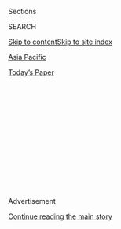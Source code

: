 <div id="app">

<div>

<div>

<div>

<div class="NYTAppHideMasthead css-1q2w90k e1suatyy0">

<div class="section css-ui9rw0 e1suatyy2">

<div class="css-eph4ug er09x8g0">

<div class="css-6n7j50">

</div>

<span class="css-1dv1kvn">Sections</span>

<div class="css-10488qs">

<span class="css-1dv1kvn">SEARCH</span>

</div>

[Skip to content](#site-content)[Skip to site index](#site-index)

</div>

<div id="masthead-section-label" class="css-1wr3we4 eaxe0e00">

[Asia
Pacific](https://www.nytimes.com/section/world/asia)

</div>

<div class="css-10698na e1huz5gh0">

</div>

</div>

<div id="masthead-bar-one" class="section hasLinks css-15hmgas e1csuq9d3">

<div class="css-uqyvli e1csuq9d0">

</div>

<div class="css-1uqjmks e1csuq9d1">

</div>

<div class="css-9e9ivx">

[](https://myaccount.nytimes.com/auth/login?response_type=cookie&client_id=vi)

</div>

<div class="css-1bvtpon e1csuq9d2">

[Today’s
Paper](https://www.nytimes.com/section/todayspaper)

</div>

</div>

</div>

</div>

<div data-aria-hidden="false">

<div id="site-content" data-role="main">

<div>

<div class="css-1aor85t" style="opacity:0.000000001;z-index:-1;visibility:hidden">

<div class="css-1hqnpie">

<div class="css-epjblv">

<span class="css-17xtcya">[Asia
Pacific](/section/world/asia)</span><span class="css-x15j1o">|</span><span class="css-fwqvlz">China
Suspends All Coal Imports From North
Korea</span>

</div>

<div class="css-k008qs">

<div class="css-1iwv8en">

<span class="css-18z7m18"></span>

<div>

</div>

</div>

<span class="css-1n6z4y">https://nyti.ms/2m8Ugn3</span>

<div class="css-1705lsu">

<div class="css-4xjgmj">

<div class="css-4skfbu" data-role="toolbar" data-aria-label="Social Media Share buttons, Save button, and Comments Panel with current comment count" data-testid="share-tools">

  - 
  - 
  - 
  - 
    
    <div class="css-6n7j50">
    
    </div>

  - 

</div>

</div>

</div>

</div>

</div>

</div>

<div class="css-13pd83m">

</div>

<div id="top-wrapper" class="css-1sy8kpn">

<div id="top-slug" class="css-l9onyx">

Advertisement

</div>

[Continue reading the main
story](#after-top)

<div class="ad top-wrapper" style="text-align:center;height:100%;display:block;min-height:250px">

<div id="top" class="place-ad" data-position="top" data-size-key="top">

</div>

</div>

<div id="after-top">

</div>

</div>

<div id="sponsor-wrapper" class="css-1hyfx7x">

<div id="sponsor-slug" class="css-19vbshk">

Supported by

</div>

[Continue reading the main
story](#after-sponsor)

<div id="sponsor" class="ad sponsor-wrapper" style="text-align:center;height:100%;display:block">

</div>

<div id="after-sponsor">

</div>

</div>

<div class="css-1vkm6nb ehdk2mb0">

# China Suspends All Coal Imports From North Korea

</div>

<div class="css-79elbk" data-testid="photoviewer-wrapper">

<div class="css-z3e15g" data-testid="photoviewer-wrapper-hidden">

</div>

<div class="css-1a48zt4 ehw59r15" data-testid="photoviewer-children">

![<span class="css-16f3y1r e13ogyst0" data-aria-hidden="true">Coal
laborers in 2013 in the North Korean town of Sinuiju, which is close to
the Chinese city of
Dandong.</span><span class="css-cnj6d5 e1z0qqy90" itemprop="copyrightHolder"><span class="css-1ly73wi e1tej78p0">Credit...</span><span><span>Mark
Ralston/Agence France-Presse — Getty
Images</span></span></span>](https://static01.nyt.com/images/2017/02/19/world/19coal1/19coal1-articleLarge.jpg?quality=75&auto=webp&disable=upscale)

</div>

</div>

<div class="css-xt80pu e12qa4dv0">

<div class="css-18e8msd">

<div class="css-vp77d3 epjyd6m0">

<div class="css-1baulvz">

By [<span class="css-1baulvz last-byline" itemprop="name">Choe
Sang-Hun</span>](http://www.nytimes.com/by/choe-sang-hun)

</div>

</div>

  - Feb. 18,
    2017

  - 
    
    <div class="css-4xjgmj">
    
    <div class="css-d8bdto" data-role="toolbar" data-aria-label="Social Media Share buttons, Save button, and Comments Panel with current comment count" data-testid="share-tools">
    
      - 
      - 
      - 
      - 
        
        <div class="css-6n7j50">
        
        </div>
    
      - 
    
    </div>
    
    </div>

</div>

<div class="css-tk9fsr">

[阅读简体中文版](http://cn.nytimes.com/china/20170220/north-korea-china-coal-imports-suspended/ "Read in Simplified Chinese")

</div>

</div>

<div class="section meteredContent css-1r7ky0e" name="articleBody" itemprop="articleBody">

<div class="css-1fanzo5 StoryBodyCompanionColumn">

<div class="css-53u6y8">

SEOUL, South Korea — China said on Saturday that it was suspending all
imports of coal from North Korea as part of its effort to enact United
Nations Security Council sanctions aimed at stopping the country’s
nuclear weapons and ballistic-missile program.

The ban takes effect on Sunday and will last until the end of the year,
the Chinese Commerce Ministry said in a brief statement posted on its
website on Saturday. Chinese trade and aid have long been a vital
economic crutch for North Korea, and the decision strips North Korea of
one of its most important sources of foreign currency.

Coal has accounted for 34 percent to 40 percent of North Korean exports
in the past several years, and almost all of it was shipped to China,
according to South Korean government estimates.

The ban comes six days after the North Korean [test of a ballistic
missile](https://www.nytimes.com/2017/02/11/world/asia/north-korea-missile-test-trump.html)
that the Security Council condemned as a violation of its resolutions
that prohibited the country from developing and testing ballistic
missile technology.

</div>

</div>

<div class="css-1fanzo5 StoryBodyCompanionColumn">

<div class="css-53u6y8">

In the test, [North Korea
claimed](https://www.nytimes.com/2017/02/13/world/asia/north-korea-missile-launch-success.html)
that it had successfully launched a new type of nuclear-capable missile.
It said its intermediate-range Pukguksong-2 missile used a solid-fuel
technology that American experts say will make it harder to detect
missile attacks from the North.

In [the resolution it adopted in
November](https://www.nytimes.com/2016/11/30/world/asia/north-korea-un-sanctions.html?_r=0)
in response to the North’s fifth and most powerful nuclear test, the
Security Council said that North Korea should not be allowed to export
more than 7.5 million metric tons of coal a year or bring in more than
$400 million in coal sales, whichever limit is met first. It was unclear
whether that cap has already been reached for this year.

Officials of the United States and its allies, including President
Trump, have suggested that China, North Korea’s principal economic
patron, should be more aggressive in enforcing sanctions. But while it
does not approve of the North’s weapons program, China has also been
seen as reluctant to inflict crippling pain on North Korea, for fear
that it might destabilize its Communist neighbor.

In April, China announced that it would ban coal imports from North
Korea as part of the United Nations’ efforts to squeeze the country’s
ability to raise funds for its nuclear and missile programs. But it
allowed exemptions for coal imports for “livelihood” reasons, and
deliveries continued.

The Chinese Ministry of Foreign Affairs did not comment on the
suspension after it was announced on Saturday. Calls to the ministry’s
press officer were not answered. On Friday, the Chinese minister of
foreign affairs, Wang Yi, [said at a conference in
Munich](http://www.mfa.gov.cn/web/zyxw/t1439593.shtml) that the United
Nations sanctions of North Korea “must continue to be strictly
implemented.”

</div>

</div>

<div class="css-1fanzo5 StoryBodyCompanionColumn">

<div class="css-53u6y8">

But Mr. Wang also argued that only renewed negotiations would offer any
hope of curtailing North Korea’s nuclear weapons development. China has
hosted six-party talks — including itself, South Korea, North Korea, the
United States, Japan and Russia — aimed at a negotiated settlement of
the North Korean nuclear standoff. But those talks have stopped since
2009, and there seems little hope of them restarting anytime soon.

“This situation cannot continue,” Mr. Wang said, “because the ultimate
outcome may be intolerable to all sides.”

Last year, China imported 22.5 million metric tons of coal from North
Korea, an increase of 14.5 percent on the amount in 2015, according to
Chinese [customs statistics](http://www.sxcoal.com/news/4551922/info).
In December, China imported about 2 million tons of North Korean coal.
Mysteel, a Chinese industrial analysis firm, estimated that under the
limits imposed by the sanctions, the coal quota would be used up by
April or May. In 2015, China’s cumulative imports of North Korean coal
reached 7.5 million metric tons by May.

The coal suspension also followed [the assassination of Kim
Jong-nam](https://www.nytimes.com/2017/02/14/world/asia/kim-jong-un-brother-killed-malaysia.html),
the estranged half brother of the North Korean leader Kim Jong-un, on
Monday at an airport in Malaysia. The Malaysian authorities are
continuing to investigate the case. South Korean officials have
suspected North Korean involvement in the killing of Mr. Kim, who had
been living in Macau, the Chinese gambling enclave.

Some analysts have speculated that the killing may have infuriated
Beijing because Mr. Kim was considered a pro-Chinese candidate to
replace Kim Jong-un, the North Korean leader, should the current
government in North Korea fall.

</div>

</div>

</div>

<div>

</div>

<div>

</div>

<div>

</div>

<div>

<div id="bottom-wrapper" class="css-1ede5it">

<div id="bottom-slug" class="css-l9onyx">

Advertisement

</div>

[Continue reading the main
story](#after-bottom)

<div id="bottom" class="ad bottom-wrapper" style="text-align:center;height:100%;display:block;min-height:90px">

</div>

<div id="after-bottom">

</div>

</div>

</div>

</div>

</div>

## Site Index

<div>

</div>

## Site Information Navigation

  - [© <span>2020</span> <span>The New York Times
    Company</span>](https://help.nytimes.com/hc/en-us/articles/115014792127-Copyright-notice)

<!-- end list -->

  - [NYTCo](https://www.nytco.com/)
  - [Contact
    Us](https://help.nytimes.com/hc/en-us/articles/115015385887-Contact-Us)
  - [Work with us](https://www.nytco.com/careers/)
  - [Advertise](https://nytmediakit.com/)
  - [T Brand Studio](http://www.tbrandstudio.com/)
  - [Your Ad
    Choices](https://www.nytimes.com/privacy/cookie-policy#how-do-i-manage-trackers)
  - [Privacy](https://www.nytimes.com/privacy)
  - [Terms of
    Service](https://help.nytimes.com/hc/en-us/articles/115014893428-Terms-of-service)
  - [Terms of
    Sale](https://help.nytimes.com/hc/en-us/articles/115014893968-Terms-of-sale)
  - [Site
    Map](https://spiderbites.nytimes.com)
  - [Help](https://help.nytimes.com/hc/en-us)
  - [Subscriptions](https://www.nytimes.com/subscription?campaignId=37WXW)

</div>

</div>

</div>

</div>
